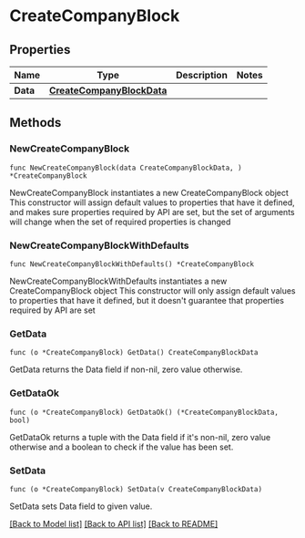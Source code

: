 # CreateCompanyBlock

## Properties

Name | Type | Description | Notes
------------ | ------------- | ------------- | -------------
**Data** | [**CreateCompanyBlockData**](CreateCompanyBlockData.md) |  | 

## Methods

### NewCreateCompanyBlock

`func NewCreateCompanyBlock(data CreateCompanyBlockData, ) *CreateCompanyBlock`

NewCreateCompanyBlock instantiates a new CreateCompanyBlock object
This constructor will assign default values to properties that have it defined,
and makes sure properties required by API are set, but the set of arguments
will change when the set of required properties is changed

### NewCreateCompanyBlockWithDefaults

`func NewCreateCompanyBlockWithDefaults() *CreateCompanyBlock`

NewCreateCompanyBlockWithDefaults instantiates a new CreateCompanyBlock object
This constructor will only assign default values to properties that have it defined,
but it doesn't guarantee that properties required by API are set

### GetData

`func (o *CreateCompanyBlock) GetData() CreateCompanyBlockData`

GetData returns the Data field if non-nil, zero value otherwise.

### GetDataOk

`func (o *CreateCompanyBlock) GetDataOk() (*CreateCompanyBlockData, bool)`

GetDataOk returns a tuple with the Data field if it's non-nil, zero value otherwise
and a boolean to check if the value has been set.

### SetData

`func (o *CreateCompanyBlock) SetData(v CreateCompanyBlockData)`

SetData sets Data field to given value.



[[Back to Model list]](../README.md#documentation-for-models) [[Back to API list]](../README.md#documentation-for-api-endpoints) [[Back to README]](../README.md)


